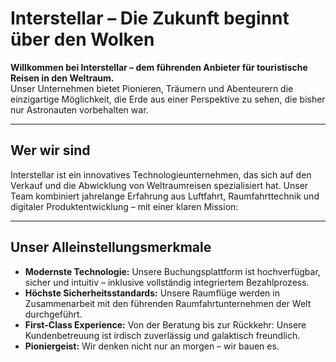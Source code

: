 # Interstellar  – Die Zukunft beginnt über den Wolken

**Willkommen bei Interstellar – dem führenden Anbieter für touristische Reisen in den Weltraum.**  
Unser Unternehmen bietet Pionieren, Träumern und Abenteurern die einzigartige Möglichkeit, die Erde aus einer Perspektive zu sehen, die bisher nur Astronauten vorbehalten war.

---

## Wer wir sind

Interstellar ist ein innovatives Technologieunternehmen, das sich auf den Verkauf und die Abwicklung von Weltraumreisen spezialisiert hat. Unser Team kombiniert jahrelange Erfahrung aus Luftfahrt, Raumfahrttechnik und digitaler Produktentwicklung – mit einer klaren Mission:


---

## Unser Alleinstellungsmerkmale

- **Modernste Technologie:** Unsere Buchungsplattform ist hochverfügbar, sicher und intuitiv – inklusive vollständig integriertem Bezahlprozess.
- **Höchste Sicherheitsstandards:** Unsere Raumflüge werden in Zusammenarbeit mit den führenden Raumfahrtunternehmen der Welt durchgeführt.
- **First-Class Experience:** Von der Beratung bis zur Rückkehr: Unsere Kundenbetreuung ist irdisch zuverlässig und galaktisch freundlich.
- **Pioniergeist:** Wir denken nicht nur an morgen – wir bauen es.


